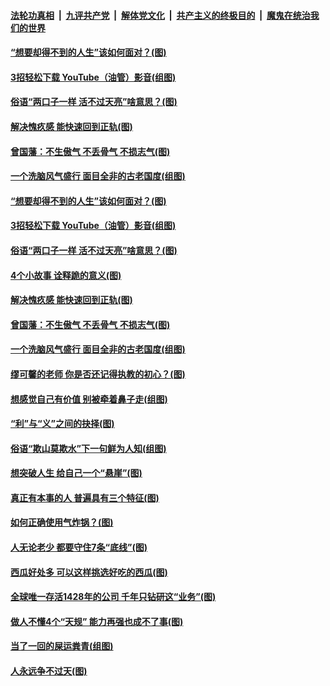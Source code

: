 ####  [法轮功真相](../../../../basic/blob/master/README.md?t=06190802) &nbsp;|&nbsp; [九评共产党](../../../../9ping.md/blob/master/README.md?t=06190802) &nbsp;|&nbsp; [解体党文化](../../../../jtdwh.md/blob/master/README.md?t=06190802)  &nbsp;|&nbsp; [共产主义的终极目的](../../../../gczydzjmd.md/blob/master/README.md?t=06190802) &nbsp;|&nbsp; [魔鬼在统治我们的世界](../../../../mgztzwmdsj.md/blob/master/README.md?t=06190802) 

#### [“想要却得不到的人生”该如何面对？(图)](../pages/p8/936933.md?t=06190802) 

#### [3招轻松下载 YouTube（油管）影音(组图)](../pages/p8/936922.md?t=06190802) 

#### [俗语“两口子一样 活不过天亮”啥意思？(图)](../pages/p8/936917.md?t=06190802) 

#### [解决愧疚感 能快速回到正轨(图)](../pages/p8/936834.md?t=06190802) 

#### [曾国藩：不生傲气 不丢骨气 不损志气(图)](../pages/p8/936248.md?t=06190802) 

#### [一个洗脑风气盛行 面目全非的古老国度(组图)](../pages/p8/936759.md?t=06190802) 

#### [“想要却得不到的人生”该如何面对？(图)](../pages/p8/936933.md?t=06190802) 

#### [3招轻松下载 YouTube（油管）影音(组图)](../pages/p8/936922.md?t=06190802) 

#### [俗语“两口子一样 活不过天亮”啥意思？(图)](../pages/p8/936917.md?t=06190802) 

#### [4个小故事 诠释跪的意义(图)](../pages/p8/936353.md?t=06190802) 

#### [解决愧疚感 能快速回到正轨(图)](../pages/p8/936834.md?t=06190802) 

#### [曾国藩：不生傲气 不丢骨气 不损志气(图)](../pages/p8/936248.md?t=06190802) 

#### [一个洗脑风气盛行 面目全非的古老国度(组图)](../pages/p8/936759.md?t=06190802) 

#### [缪可馨的老师 你是否还记得执教的初心？(图)](../pages/p8/936737.md?t=06190802) 

#### [想感觉自己有价值 别被牵着鼻子走(组图)](../pages/p8/936721.md?t=06190802) 

#### [“利”与“义”之间的抉择(图)](../pages/p8/936246.md?t=06190802) 

#### [俗语“欺山莫欺水”下一句鲜为人知(组图)](../pages/p8/936659.md?t=06190802) 

#### [想突破人生 给自己一个“悬崖”(图)](../pages/p8/936658.md?t=06190802) 

#### [真正有本事的人 普遍具有三个特征(图)](../pages/p8/936032.md?t=06190802) 

#### [如何正确使用气炸锅？(图)](../pages/p8/936234.md?t=06190802) 

#### [人无论老少 都要守住7条“底线”(图)](../pages/p8/936522.md?t=06190802) 

#### [西瓜好处多 可以这样挑选好吃的西瓜(图)](../pages/p8/936510.md?t=06190802) 

#### [全球唯一存活1428年的公司 千年只钻研这“业务”(图)](../pages/p8/936514.md?t=06190802) 

#### [做人不懂4个“天规” 能力再强也成不了事(图)](../pages/p8/897480.md?t=06190802) 

#### [当了一回的屎运粪青(组图)](../pages/p8/936446.md?t=06190802) 

#### [人永远争不过天(图)](../pages/p8/936030.md?t=06190802) 

